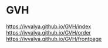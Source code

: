 # GVH
https://ivvalya.github.io/GVH/index   
https://ivvalya.github.io/GVH/order  
https://ivvalya.github.io/GVH/frontpage
